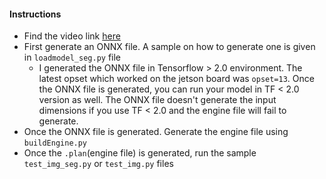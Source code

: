 

#### Instructions

- Find the video link [here](https://drive.google.com/file/d/1zWBpfBLdnk7_wAtkwJfZ--SJtzQ1_Lan/view)
- First generate an ONNX file. A sample on how to generate one is given in `loadmodel_seg.py` file
	- I generated the ONNX file in Tensorflow > 2.0 environment. The latest opset which worked on the jetson board was `opset=13`. Once the ONNX file is generated, you can run your model in TF < 2.0 version as well. The ONNX file doesn't generate the input dimensions if you use TF < 2.0 and the engine file will fail to generate. 
- Once the ONNX file is generated. Generate the engine file using `buildEngine.py`
- Once the `.plan`(engine file) is generated, run the sample `test_img_seg.py` or `test_img.py` files
